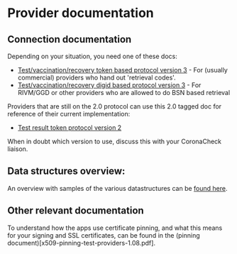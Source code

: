 # Provider documentation

## Connection documentation

Depending on your situation, you need one of these docs:

  * [Test/vaccination/recovery token based protocol version 3](providing-events-by-token.md) - For (usually commercial) providers who hand out 'retrieval codes'.
  * [Test/vaccination/recovery digid based protocol version 3](providing-events-by-digid.md) - For RIVM/GGD or other providers who are allowed to do BSN based retrieval

Providers that are still on the 2.0 protocol can use this 2.0 tagged doc for reference of their current implementation:
  * [Test result token protocol version 2](legacy/test-result-provisioning-2.4.1.md)

When in doubt which version to use, discuss this with your CoronaCheck liaison. 

## Data structures overview:

An overview with samples of the various datastructures can be [found here](data-structures-overview.md). 

## Other relevant documentation

To understand how the apps use certificate pinning, and what this means for your signing and SSL certificates, can be found in the (pinning document)[x509-pinning-test-providers-1.08.pdf].
